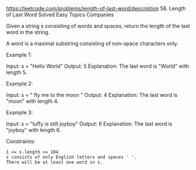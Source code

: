 https://leetcode.com/problems/length-of-last-word/description
58. Length of Last Word
    Solved
    Easy
    Topics
    Companies

Given a string s consisting of words and spaces, return the length of the last word in the string.

A word is a maximal
substring
consisting of non-space characters only.



Example 1:

Input: s = "Hello World"
Output: 5
Explanation: The last word is "World" with length 5.

Example 2:

Input: s = "   fly me   to   the moon  "
Output: 4
Explanation: The last word is "moon" with length 4.

Example 3:

Input: s = "luffy is still joyboy"
Output: 6
Explanation: The last word is "joyboy" with length 6.



Constraints:

    1 <= s.length <= 104
    s consists of only English letters and spaces ' '.
    There will be at least one word in s.


